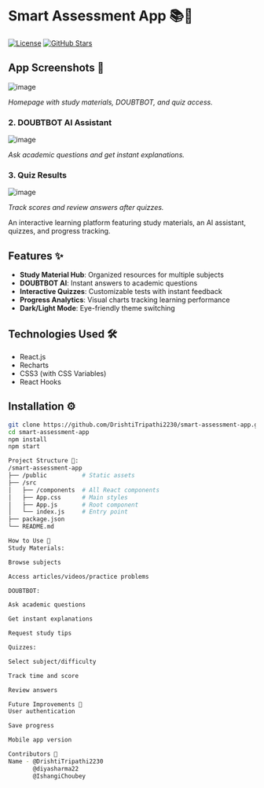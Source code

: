 # Smart Assessment App 📚🤖

[![License](https://img.shields.io/badge/License-MIT-blue.svg)](https://github.com/DrishtiTripathi2230/smart.assessment.app/blob/main/LICENSE)
[![GitHub Stars](https://img.shields.io/badge/Stars-⭐_0-yellow?logo=github)](https://github.com/DrishtiTripathi2230/smart.assessment.app)

## App Screenshots 📸
![image](https://github.com/user-attachments/assets/3a51b002-5e3c-45d7-b772-156bdbd83fa4)

*Homepage with study materials, DOUBTBOT, and quiz access.*  

### 2. DOUBTBOT AI Assistant  
![image](https://github.com/user-attachments/assets/d06540c7-13bb-4c44-b4ab-d9f5ca15c447)
 
*Ask academic questions and get instant explanations.*  

### 3. Quiz Results  
![image](https://github.com/user-attachments/assets/54705449-abf0-4af8-a42b-637d5c3d33d9)

*Track scores and review answers after quizzes.*  

An interactive learning platform featuring study materials, an AI assistant, quizzes, and progress tracking.

## Features ✨

- **Study Material Hub**: Organized resources for multiple subjects
- **DOUBTBOT AI**: Instant answers to academic questions
- **Interactive Quizzes**: Customizable tests with instant feedback
- **Progress Analytics**: Visual charts tracking learning performance
- **Dark/Light Mode**: Eye-friendly theme switching

## Technologies Used 🛠️

- React.js
- Recharts
- CSS3 (with CSS Variables)
- React Hooks

## Installation ⚙️

```bash
git clone https://github.com/DrishtiTripathi2230/smart-assessment-app.git
cd smart-assessment-app
npm install
npm start

Project Structure 📂:
/smart-assessment-app
├── /public          # Static assets
├── /src
│   ├── /components  # All React components
│   ├── App.css      # Main styles
│   ├── App.js       # Root component
│   └── index.js     # Entry point
├── package.json
└── README.md

How to Use 🚀
Study Materials:

Browse subjects

Access articles/videos/practice problems

DOUBTBOT:

Ask academic questions

Get instant explanations

Request study tips

Quizzes:

Select subject/difficulty

Track time and score

Review answers

Future Improvements 🔮
User authentication

Save progress

Mobile app version

Contributors 👥
Name - @DrishtiTripathi2230
       @diyasharma22
       @IshangiChoubey




